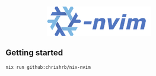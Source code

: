 <br />
<div align="center">
  <a href="#">
    <img src=".github/assets/nix-nvim.png" alt="Logo" height="80">
  </a>
</div>

## Getting started

```bash
nix run github:chrishrb/nix-nvim
```
